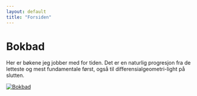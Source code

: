 ```yaml
---
layout: default
title: "Forsiden"
---
```


# Bokbad
Her er bøkene jeg jobber med for tiden. Det er en naturlig progresjon fra de letteste og mest fundamentale først, også til differensialgeometri-light på slutten.

[![Bokbad](bokbad.png)](bokbad.png)